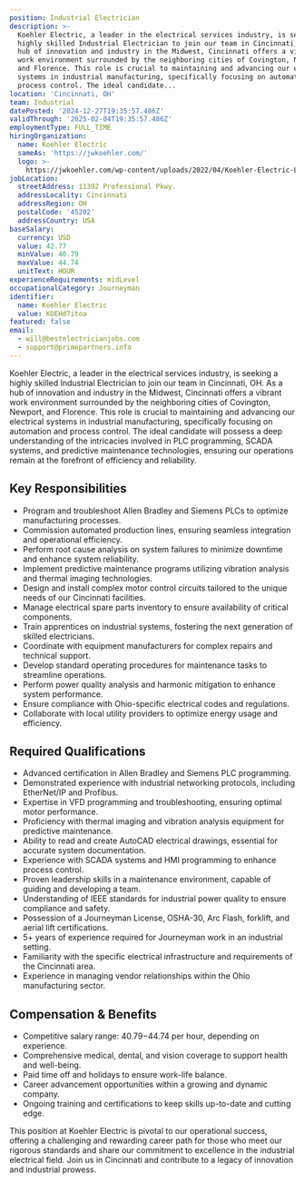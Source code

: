 ```yaml
---
position: Industrial Electrician
description: >-
  Koehler Electric, a leader in the electrical services industry, is seeking a
  highly skilled Industrial Electrician to join our team in Cincinnati, OH. As a
  hub of innovation and industry in the Midwest, Cincinnati offers a vibrant
  work environment surrounded by the neighboring cities of Covington, Newport,
  and Florence. This role is crucial to maintaining and advancing our electrical
  systems in industrial manufacturing, specifically focusing on automation and
  process control. The ideal candidate...
location: 'Cincinnati, OH'
team: Industrial
datePosted: '2024-12-27T19:35:57.486Z'
validThrough: '2025-02-04T19:35:57.486Z'
employmentType: FULL_TIME
hiringOrganization:
  name: Koehler Electric
  sameAs: 'https://jwkoehler.com/'
  logo: >-
    https://jwkoehler.com/wp-content/uploads/2022/04/Koehler-Electric-Logo-2022-01.svg
jobLocation:
  streetAddress: 11392 Professional Pkwy.
  addressLocality: Cincinnati
  addressRegion: OH
  postalCode: '45202'
  addressCountry: USA
baseSalary:
  currency: USD
  value: 42.77
  minValue: 40.79
  maxValue: 44.74
  unitText: HOUR
experienceRequirements: midLevel
occupationalCategory: Journeyman
identifier:
  name: Koehler Electric
  value: KOEHd7itoa
featured: false
email:
  - will@bestelectricianjobs.com
  - support@primepartners.info
---
```




Koehler Electric, a leader in the electrical services industry, is seeking a highly skilled Industrial Electrician to join our team in Cincinnati, OH. As a hub of innovation and industry in the Midwest, Cincinnati offers a vibrant work environment surrounded by the neighboring cities of Covington, Newport, and Florence. This role is crucial to maintaining and advancing our electrical systems in industrial manufacturing, specifically focusing on automation and process control. The ideal candidate will possess a deep understanding of the intricacies involved in PLC programming, SCADA systems, and predictive maintenance technologies, ensuring our operations remain at the forefront of efficiency and reliability. 

## Key Responsibilities

- Program and troubleshoot Allen Bradley and Siemens PLCs to optimize manufacturing processes.
- Commission automated production lines, ensuring seamless integration and operational efficiency.
- Perform root cause analysis on system failures to minimize downtime and enhance system reliability.
- Implement predictive maintenance programs utilizing vibration analysis and thermal imaging technologies.
- Design and install complex motor control circuits tailored to the unique needs of our Cincinnati facilities.
- Manage electrical spare parts inventory to ensure availability of critical components.
- Train apprentices on industrial systems, fostering the next generation of skilled electricians.
- Coordinate with equipment manufacturers for complex repairs and technical support.
- Develop standard operating procedures for maintenance tasks to streamline operations.
- Perform power quality analysis and harmonic mitigation to enhance system performance.
- Ensure compliance with Ohio-specific electrical codes and regulations.
- Collaborate with local utility providers to optimize energy usage and efficiency.

## Required Qualifications

- Advanced certification in Allen Bradley and Siemens PLC programming.
- Demonstrated experience with industrial networking protocols, including EtherNet/IP and Profibus.
- Expertise in VFD programming and troubleshooting, ensuring optimal motor performance.
- Proficiency with thermal imaging and vibration analysis equipment for predictive maintenance.
- Ability to read and create AutoCAD electrical drawings, essential for accurate system documentation.
- Experience with SCADA systems and HMI programming to enhance process control.
- Proven leadership skills in a maintenance environment, capable of guiding and developing a team.
- Understanding of IEEE standards for industrial power quality to ensure compliance and safety.
- Possession of a Journeyman License, OSHA-30, Arc Flash, forklift, and aerial lift certifications.
- 5+ years of experience required for Journeyman work in an industrial setting.
- Familiarity with the specific electrical infrastructure and requirements of the Cincinnati area.
- Experience in managing vendor relationships within the Ohio manufacturing sector.

## Compensation & Benefits

- Competitive salary range: $40.79-$44.74 per hour, depending on experience.
- Comprehensive medical, dental, and vision coverage to support health and well-being.
- Paid time off and holidays to ensure work-life balance.
- Career advancement opportunities within a growing and dynamic company.
- Ongoing training and certifications to keep skills up-to-date and cutting edge.

This position at Koehler Electric is pivotal to our operational success, offering a challenging and rewarding career path for those who meet our rigorous standards and share our commitment to excellence in the industrial electrical field. Join us in Cincinnati and contribute to a legacy of innovation and industrial prowess.
